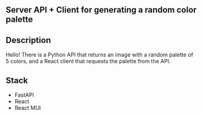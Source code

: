 ## Server API + Client for generating a random color palette

## Description
Hello! There is a Python API that returns an image with a random palette of 5 colors, and a React client that requests
the palette from the API.

## Stack
- FastAPI
- React
- React MUI